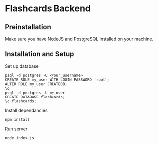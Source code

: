 # Flashcards Backend

## Preinstallation

Make sure you have NodeJS and PostgreSQL installed on your machine.

## Installation and Setup

Set up database
```
psql -d postgres -U <your_username>
CREATE ROLE my_user WITH LOGIN PASSWORD 'root';
ALTER ROLE my_user CREATEDB;
\q
psql -d postgres -U my_user
CREATE DATABASE flashcards;
\c flashcards;
```
Install dependancies
```
npm install
```
Run server
```
node index.js
```
